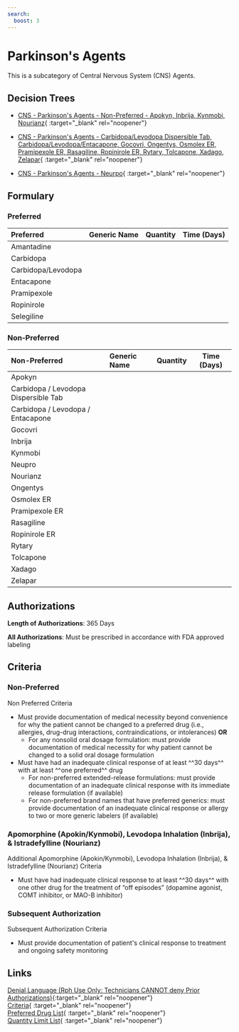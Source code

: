 ```yaml
---
search:
  boost: 3
---
```


# Parkinson's Agents

This is a subcategory of Central Nervous System (CNS) Agents.

## Decision Trees

- [CNS - Parkinson's Agents - Non-Preferred - Apokyn, Inbrija, Kynmobi, Nourianz](https://forms.office.com/Pages/ResponsePage.aspx?id=nPhjxpvvj0G9PUHkbAzgaN9UYz8EqmlIs3_TYn4TbXBURjNDM1M2TDg5Njk5TlQ3U1pOWVNMSEpLSCQlQCN0PWcu){ :target="_blank" rel="noopener"}

- [CNS - Parkinson's Agents - Carbidopa/Levodopa Dispersible Tab, Carbidopa/Levodopa/Entacapone, Gocovri, Ongentys, Osmolex ER, Pramipexole ER, Rasagiline, Ropinirole ER, Rytary, Tolcapone, Xadago, Zelapar](https://forms.office.com/Pages/ResponsePage.aspx?id=nPhjxpvvj0G9PUHkbAzgaN9UYz8EqmlIs3_TYn4TbXBUQTBKVEMwWVhMVE9UWDBPRUVHSjFBWloxSCQlQCN0PWcu){ :target="_blank" rel="noopener"}

- [CNS - Parkinson's Agents - Neurpo](https://forms.office.com/Pages/ResponsePage.aspx?id=nPhjxpvvj0G9PUHkbAzgaN9UYz8EqmlIs3_TYn4TbXBUM0lJRzBHUlpTNjhUVEZaSkJHN0lLN0ZKNyQlQCN0PWcu){ :target="_blank" rel="noopener"}

## Formulary

### Preferred

| Preferred            | Generic Name | Quantity | Time (Days) |
| :------------------- | :----------- | :------: | :---------: |
| Amantadine           |              |          |             |
| Carbidopa            |              |          |             |
| Carbidopa/Levodopa |              |          |             |
| Entacapone           |              |          |             |
| Pramipexole          |              |          |             |
| Ropinirole           |              |          |             |
| Selegiline           |              |          |             |

### Non-Preferred

| Non-Preferred                        | Generic Name | Quantity | Time (Days) |
| :----------------------------------- | :----------- | :------: | :---------: |
| Apokyn                               |              |          |             |
| Carbidopa / Levodopa Dispersible Tab |              |          |             |
| Carbidopa / Levodopa / Entacapone    |              |          |             |
| Gocovri                              |              |          |             |
| Inbrija                              |              |          |             |
| Kynmobi                              |              |          |             |
| Neupro                               |              |          |             |
| Nourianz                             |              |          |             |
| Ongentys                             |              |          |             |
| Osmolex ER                           |              |          |             |
| Pramipexole ER                       |              |          |             |
| Rasagiline                           |              |          |             |
| Ropinirole ER                        |              |          |             |
| Rytary                               |              |          |             |
| Tolcapone                            |              |          |             |
| Xadago                               |              |          |             |
| Zelapar                              |              |          |             |

## Authorizations

**Length of Authorizations**: 365 Days

**All Authorizations**: Must be prescribed in accordance with FDA approved labeling

## Criteria

### Non-Preferred

Non Preferred Criteria

- Must provide documentation of medical necessity beyond convenience for why the patient cannot be changed to a preferred drug (i.e., allergies, drug-drug interactions, contraindications, or intolerances) **OR**
    - For any nonsolid oral dosage formulation: must provide documentation of medical necessity for why patient cannot be changed to a solid oral dosage formulation
- Must have had an inadequate clinical response of at least ^^30 days^^ with at least ^^one preferred^^ drug
    - For non-preferred extended-release formulations: must provide documentation of an inadequate clinical response with its immediate release formulation (if available)
    - For non-preferred brand names that have preferred generics: must provide documentation of an inadequate clinical response or allergy to two or more generic labelers (if available)

### Apomorphine (Apokin/Kynmobi), Levodopa Inhalation (Inbrija), & Istradefylline (Nourianz)

Additional Apomorphine (Apokin/Kynmobi), Levodopa Inhalation (Inbrija), & Istradefylline (Nourianz) Criteria

- Must have had inadequate clinical response to at least ^^30 days^^ with one other drug for the treatment of “off episodes” (dopamine agonist, COMT inhibitor, or MAO-B inhibitor)

### Subsequent Authorization

Subsequent Authorization Criteria

- Must provide documentation of patient's clinical response to treatment and ongoing safety monitoring

## Links

[Denial Language (Rph Use Only: Technicians CANNOT deny Prior Authorizations)](https://mygainwell-my.sharepoint.com.mcas.ms/:w:/r/personal/rachel_carpenter_gainwelltechnologies_com/_layouts/15/Doc.aspx?sourcedoc=%7BCD777F63-7F18-4713-8D6A-B043BEE631F5%7D&file=Denial%20Language%20Updated%2009112023.docx&action=embedview&mobileredirect=true&wdStartOn=39&cid=f4472ece-6d4f-4694-b0c5-c150a2f53fea){:target="_blank" rel="noopener"} </br>
[Criteria](https://spbm.medicaid.ohio.gov/SPDocumentLibrary/DocumentLibrary/UPDL/UPDL%20criteria%20effective%2001.01.2024.pdf#page=45){ :target="_blank" rel="noopener"} </br>
[Preferred Drug List](https://spbm.medicaid.ohio.gov/SPDocumentLibrary/DocumentLibrary/UPDL/UPDL%20effective%2001.01.2024.pdf#page=18){ :target="_blank" rel="noopener"} </br>
[Quantity Limit List](https://spbm.medicaid.ohio.gov/SPDocumentLibrary/DocumentLibrary/UPDL/Quantity%20Limits.pdf){ :target="_blank" rel="noopener"}
